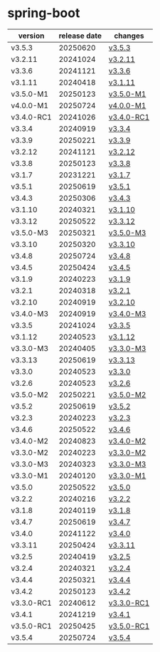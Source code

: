 # spring-boot	


|version|release date|changes|
|---|---|---|
|v3.5.3|20250620|[v3.5.3](./v3.5.3-20250620.md)|
|v3.2.11|20241024|[v3.2.11](./v3.2.11-20241024.md)|
|v3.3.6|20241121|[v3.3.6](./v3.3.6-20241121.md)|
|v3.1.11|20240418|[v3.1.11](./v3.1.11-20240418.md)|
|v3.5.0-M1|20250123|[v3.5.0-M1](./v3.5.0-M1-20250123.md)|
|v4.0.0-M1|20250724|[v4.0.0-M1](./v4.0.0-M1-20250724.md)|
|v3.4.0-RC1|20241026|[v3.4.0-RC1](./v3.4.0-RC1-20241026.md)|
|v3.3.4|20240919|[v3.3.4](./v3.3.4-20240919.md)|
|v3.3.9|20250221|[v3.3.9](./v3.3.9-20250221.md)|
|v3.2.12|20241121|[v3.2.12](./v3.2.12-20241121.md)|
|v3.3.8|20250123|[v3.3.8](./v3.3.8-20250123.md)|
|v3.1.7|20231221|[v3.1.7](./v3.1.7-20231221.md)|
|v3.5.1|20250619|[v3.5.1](./v3.5.1-20250619.md)|
|v3.4.3|20250306|[v3.4.3](./v3.4.3-20250306.md)|
|v3.1.10|20240321|[v3.1.10](./v3.1.10-20240321.md)|
|v3.3.12|20250522|[v3.3.12](./v3.3.12-20250522.md)|
|v3.5.0-M3|20250321|[v3.5.0-M3](./v3.5.0-M3-20250321.md)|
|v3.3.10|20250320|[v3.3.10](./v3.3.10-20250320.md)|
|v3.4.8|20250724|[v3.4.8](./v3.4.8-20250724.md)|
|v3.4.5|20250424|[v3.4.5](./v3.4.5-20250424.md)|
|v3.1.9|20240223|[v3.1.9](./v3.1.9-20240223.md)|
|v3.2.1|20240318|[v3.2.1](./v3.2.1-20240318.md)|
|v3.2.10|20240919|[v3.2.10](./v3.2.10-20240919.md)|
|v3.4.0-M3|20240919|[v3.4.0-M3](./v3.4.0-M3-20240919.md)|
|v3.3.5|20241024|[v3.3.5](./v3.3.5-20241024.md)|
|v3.1.12|20240523|[v3.1.12](./v3.1.12-20240523.md)|
|v3.3.0-M3|20240405|[v3.3.0-M3](./v3.3.0-M3-20240405.md)|
|v3.3.13|20250619|[v3.3.13](./v3.3.13-20250619.md)|
|v3.3.0|20240523|[v3.3.0](./v3.3.0-20240523.md)|
|v3.2.6|20240523|[v3.2.6](./v3.2.6-20240523.md)|
|v3.5.0-M2|20250221|[v3.5.0-M2](./v3.5.0-M2-20250221.md)|
|v3.5.2|20250619|[v3.5.2](./v3.5.2-20250619.md)|
|v3.2.3|20240223|[v3.2.3](./v3.2.3-20240223.md)|
|v3.4.6|20250522|[v3.4.6](./v3.4.6-20250522.md)|
|v3.4.0-M2|20240823|[v3.4.0-M2](./v3.4.0-M2-20240823.md)|
|v3.3.0-M2|20240223|[v3.3.0-M2](./v3.3.0-M2-20240223.md)|
|v3.3.0-M3|20240323|[v3.3.0-M3](./v3.3.0-M3-20240323.md)|
|v3.3.0-M1|20240120|[v3.3.0-M1](./v3.3.0-M1-20240120.md)|
|v3.5.0|20250522|[v3.5.0](./v3.5.0-20250522.md)|
|v3.2.2|20240216|[v3.2.2](./v3.2.2-20240216.md)|
|v3.1.8|20240119|[v3.1.8](./v3.1.8-20240119.md)|
|v3.4.7|20250619|[v3.4.7](./v3.4.7-20250619.md)|
|v3.4.0|20241122|[v3.4.0](./v3.4.0-20241122.md)|
|v3.3.11|20250424|[v3.3.11](./v3.3.11-20250424.md)|
|v3.2.5|20240419|[v3.2.5](./v3.2.5-20240419.md)|
|v3.2.4|20240321|[v3.2.4](./v3.2.4-20240321.md)|
|v3.4.4|20250321|[v3.4.4](./v3.4.4-20250321.md)|
|v3.4.2|20250123|[v3.4.2](./v3.4.2-20250123.md)|
|v3.3.0-RC1|20240612|[v3.3.0-RC1](./v3.3.0-RC1-20240612.md)|
|v3.4.1|20241219|[v3.4.1](./v3.4.1-20241219.md)|
|v3.5.0-RC1|20250425|[v3.5.0-RC1](./v3.5.0-RC1-20250425.md)|
|v3.5.4|20250724|[v3.5.4](./v3.5.4-20250724.md)|
